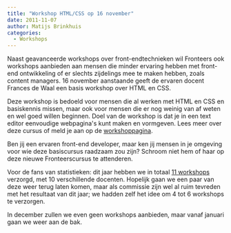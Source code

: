 ```yaml
---
title: "Workshop HTML/CSS op 16 november"
date: 2011-11-07
author: Matijs Brinkhuis
categories: 
  - Workshops
---
```

Naast geavanceerde workshops over front-endtechnieken wil Fronteers ook workshops aanbieden aan mensen die minder ervaring hebben met front-end ontwikkeling of er slechts zijdelings mee te maken hebben, zoals content managers. 16 november aanstaande geeft de ervaren docent Frances de Waal een basis workshop over HTML en CSS.

Deze workshop is bedoeld voor mensen die al werken met HTML en CSS en basiskennis missen, maar ook voor mensen die er nog weinig van af weten en wel goed willen beginnen. Doel van de workshop is dat je in een text editor eenvoudige webpagina's kunt maken en vormgeven. Lees meer over deze cursus of meld je aan op de [workshoppagina](/workshops/html-css-frances-de-waal).

Ben jij een ervaren front-end developer, maar ken jij mensen in je omgeving voor wie deze basiscursus raadzaam zou zijn? Schroom niet hem of haar op deze nieuwe Fronteerscursus te attenderen.

Voor de fans van statistieken: dit jaar hebben we in totaal [11 workshops](/nl/activiteiten) verzorgd, met 10 verschillende docenten. Hopelijk gaan we een paar van deze weer terug laten komen, maar als commissie zijn wel al ruim tevreden met het resultaat van dit jaar; we hadden zelf het idee om 4 tot 6 workshops te verzorgen.

In december zullen we even geen workshops aanbieden, maar vanaf januari gaan we weer aan de bak. 
